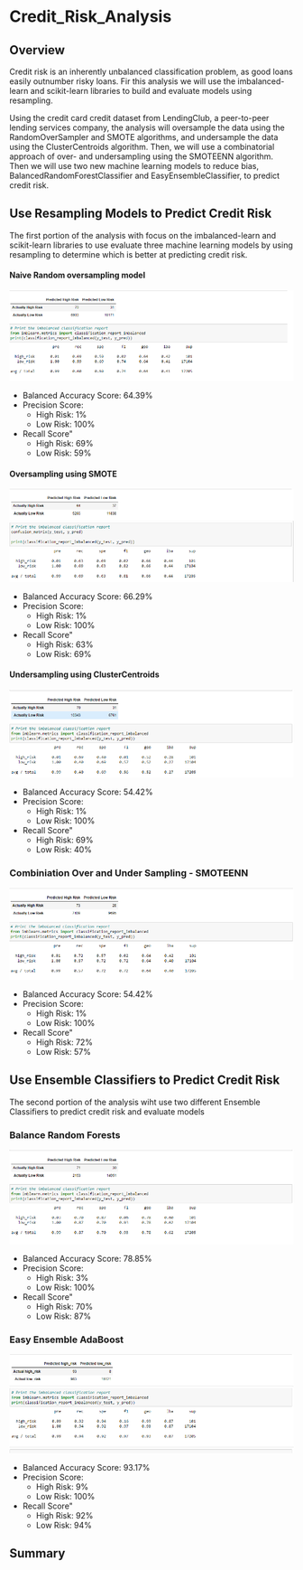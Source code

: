 # Credit_Risk_Analysis

## Overview

Credit risk is an inherently unbalanced classification problem, as good loans easily outnumber risky loans. Fir this analysis we will use the  imbalanced-learn and scikit-learn libraries to build and evaluate models using resampling.

Using the credit card credit dataset from LendingClub, a peer-to-peer lending services company, the analysis will oversample the data using the RandomOverSampler and SMOTE algorithms, and undersample the data using the ClusterCentroids algorithm. Then, we will use a combinatorial approach of over- and undersampling using the SMOTEENN algorithm. Then we will use two new machine learning models to reduce bias, BalancedRandomForestClassifier and EasyEnsembleClassifier, to predict credit risk. 


## Use Resampling Models to Predict Credit Risk
The first portion of the analysis with focus on the imbalanced-learn and scikit-learn libraries to use evaluate three machine learning models by using resampling to determine which is better at predicting credit risk. 

#### Naive Random oversampling model

![](https://github.com/timbialek/Credit_Risk_Analysis/blob/main/Resources/Naive%20Random%20Sampling.PNG)

* Balanced Accuracy Score: 64.39%
* Precision Score:<br>
	* High Risk: 1%  
	 * Low Risk: 100%
* Recall Score"<br>
	* High Risk: 69%
	 * Low Risk: 59%


#### Oversampling using SMOTE

![](https://github.com/timbialek/Credit_Risk_Analysis/blob/main/Resources/SMOTE%20Oversampling.PNG)

* Balanced Accuracy Score: 66.29%
* Precision Score:<br>
	* High Risk: 1%  
	 * Low Risk: 100%
* Recall Score"<br>
	* High Risk: 63%
	 * Low Risk: 69%

#### Undersampling using ClusterCentroids

![](https://github.com/timbialek/Credit_Risk_Analysis/blob/main/Resources/Undersampling%20ClusterCentroids.PNG)

* Balanced Accuracy Score: 54.42%
* Precision Score:<br>
	* High Risk: 1%  
	 * Low Risk: 100%
* Recall Score"<br>
	* High Risk: 69%
	 * Low Risk: 40%

### Combiniation Over and Under Sampling - SMOTEENN

![](https://github.com/timbialek/Credit_Risk_Analysis/blob/main/Resources/Combination%20Sampling.PNG)

* Balanced Accuracy Score: 54.42%
* Precision Score:<br>
	* High Risk: 1%  
	 * Low Risk: 100%
* Recall Score"<br>
	* High Risk: 72%
	 * Low Risk: 57%

## Use Ensemble Classifiers to Predict Credit Risk

The second portion of the analysis wiht use two different Ensemble Classifiers to predict credit risk and evaluate models


### Balance Random Forests

![](https://github.com/timbialek/Credit_Risk_Analysis/blob/main/Resources/Balance%20Random%20Forest.PNG)

* Balanced Accuracy Score: 78.85%
* Precision Score:<br>
	* High Risk: 3%  
	 * Low Risk: 100%
* Recall Score"<br>
	* High Risk: 70%
	 * Low Risk: 87%

### Easy Ensemble AdaBoost

![](https://github.com/timbialek/Credit_Risk_Analysis/blob/main/Resources/Easy%20Ensemble%20AdaBoost.PNG)

* Balanced Accuracy Score: 93.17%
* Precision Score:<br>
	* High Risk: 9%  
	 * Low Risk: 100%
* Recall Score"<br>
	* High Risk: 92%
	 * Low Risk: 94%

## Summary



